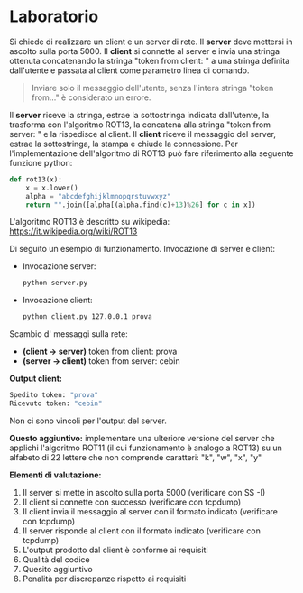 # Laboratorio

Si chiede di realizzare un client e un server di rete.
Il **server** deve mettersi in ascolto sulla porta 5000.
Il **client** si connette al server e invia una stringa ottenuta concatenando la stringa "token from client: " a una stringa definita dall'utente e passata al client come parametro linea di comando. 

>Inviare solo il messaggio dell'utente, senza l'intera stringa "token from..." è considerato un errore.

Il **server** riceve la stringa, estrae la sottostringa indicata dall'utente, la trasforma con l'algoritmo ROT13, la concatena alla stringa "token from server: " e la rispedisce al client.
Il **client** riceve il messaggio del server, estrae la sottostringa, la stampa e chiude la connessione.
Per l'implementazione dell'algoritmo di ROT13 può fare riferimento alla seguente funzione python:

```python
def rot13(x):
    x = x.lower()
    alpha = "abcdefghijklmnopqrstuvwxyz"
    return "".join([alpha[(alpha.find(c)+13)%26] for c in x])
```

L'algoritmo ROT13 è descritto su wikipedia: https://it.wikipedia.org/wiki/ROT13

Di seguito un esempio di funzionamento. Invocazione di server e client:
- Invocazione server:
    ```bash
    python server.py
    ```
- Invocazione client:
    ```bash
    python client.py 127.0.0.1 prova
    ```
Scambio d' messaggi sulla rete:
- **(client -> server)** token from client: prova
- **(server -> client)** token from server: cebin

**Output client:**
```python
Spedito token: "prova"
Ricevuto token: "cebin"
```

Non ci sono vincoli per l'output del server.

**Questo aggiuntivo:** implementare una ulteriore versione del server che applichi l'algoritmo ROT11 (il cui
funzionamento è analogo a ROT13) su un alfabeto di 22 lettere che non comprende caratteri: "k", "w", "x", "y"

**Elementi di valutazione:**
1. Il server si mette in ascolto sulla porta 5000 (verificare con SS -I)
2. Il client si connette con successo (verificare con tcpdump)
3. Il client invia il messaggio al server con il formato indicato (verificare con tcpdump)
4. Il server risponde al client con il formato indicato (verificare con tcpdump)
5. L'output prodotto dal client è conforme ai requisiti
6. Qualità del codice
7. Quesito aggiuntivo
8. Penalità per discrepanze rispetto ai requisiti